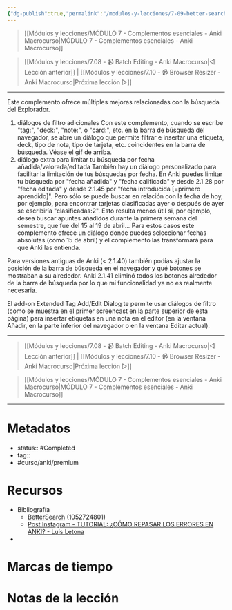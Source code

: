 ```yaml
---
{"dg-publish":true,"permalink":"/modulos-y-lecciones/7-09-better-search-anki-macrocurso/","noteIcon":"","updated":"2024-05-21T22:14:05.406+02:00"}
---
```



> [[Módulos y lecciones/MÓDULO 7 - Complementos esenciales - Anki Macrocurso\|MÓDULO 7 - Complementos esenciales - Anki Macrocurso]]

> [[Módulos y lecciones/7.08 - 📹 Batch Editing - Anki Macrocurso\|◁ Lección anterior]] | [[Módulos y lecciones/7.10 - 📹 Browser Resizer - Anki Macrocurso\|Próxima lección ▷]]

---

Este complemento ofrece múltiples mejoras relacionadas con la búsqueda del Explorador.

1. diálogos de filtro adicionales Con este complemento, cuando se escribe "tag:", "deck:", "note:", o "card:", etc. en la barra de búsqueda del navegador, se abre un diálogo que permite filtrar e insertar una etiqueta, deck, tipo de nota, tipo de tarjeta, etc. coincidentes en la barra de búsqueda. Véase el gif de arriba.
2. diálogo extra para limitar tu búsqueda por fecha añadida/valorada/editada También hay un diálogo personalizado para facilitar la limitación de tus búsquedas por fecha. En Anki puedes limitar tu búsqueda por "fecha añadida" y "fecha calificada" y desde 2.1.28 por "fecha editada" y desde 2.1.45 por "fecha introducida [=primero aprendido]". Pero sólo se puede buscar en relación con la fecha de hoy, por ejemplo, para encontrar tarjetas clasificadas ayer o después de ayer se escribiría "clasificadas:2". Esto resulta menos útil si, por ejemplo, desea buscar apuntes añadidos durante la primera semana del semestre, que fue del 15 al 19 de abril... Para estos casos este complemento ofrece un diálogo donde puedes seleccionar fechas absolutas (como 15 de abril) y el complemento las transformará para que Anki las entienda. 

Para versiones antiguas de Anki (< 2.1.40) también podías ajustar la posición de la barra de búsqueda en el navegador y qué botones se mostraban a su alrededor. Anki 2.1.41 eliminó todos los botones alrededor de la barra de búsqueda por lo que mi funcionalidad ya no es realmente necesaria.

   
El add-on Extended Tag Add/Edit Dialog te permite usar diálogos de filtro (como se muestra en el primer screencast en la parte superior de esta página) para insertar etiquetas en una nota en el editor (en la ventana Añadir, en la parte inferior del navegador o en la ventana Editar actual).


---

> [[Módulos y lecciones/7.08 - 📹 Batch Editing - Anki Macrocurso\|◁ Lección anterior]] | [[Módulos y lecciones/7.10 - 📹 Browser Resizer - Anki Macrocurso\|Próxima lección ▷]]

> [[Módulos y lecciones/MÓDULO 7 - Complementos esenciales - Anki Macrocurso\|MÓDULO 7 - Complementos esenciales - Anki Macrocurso]]

---
# Metadatos
- status:: #Completed 
- tag:: 
- #curso/anki/premium

# Recursos
- Bibliografía
	- [BetterSearch](https://ankiweb.net/shared/info/1052724801) (1052724801)
	- [Post Instagram - TUTORIAL: ¿CÓMO REPASAR LOS ERRORES EN ANKI? - Luis Letona](https://www.instagram.com/p/CWOIDAAlmmx/?hl=es&img_index=4)
- 

# Marcas de tiempo


# Notas de la lección
